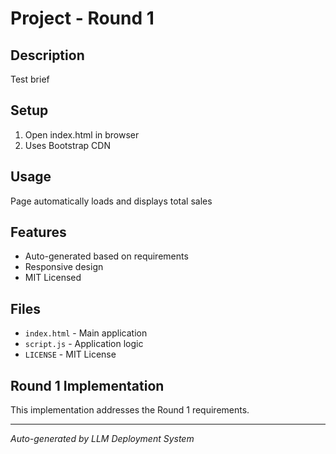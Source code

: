 # Project - Round 1

## Description
Test brief

## Setup
1. Open index.html in browser
2. Uses Bootstrap CDN

## Usage
Page automatically loads and displays total sales

## Features
- Auto-generated based on requirements
- Responsive design
- MIT Licensed

## Files
- `index.html` - Main application
- `script.js` - Application logic
- `LICENSE` - MIT License

## Round 1 Implementation
This implementation addresses the Round 1 requirements.

---
*Auto-generated by LLM Deployment System*
